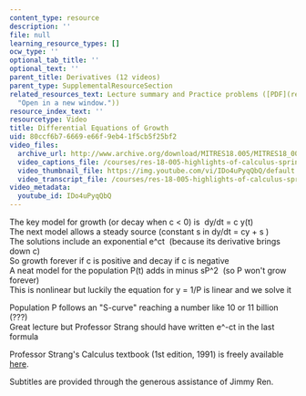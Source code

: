```yaml
---
content_type: resource
description: ''
file: null
learning_resource_types: []
ocw_type: ''
optional_tab_title: ''
optional_text: ''
parent_title: Derivatives (12 videos)
parent_type: SupplementalResourceSection
related_resources_text: Lecture summary and Practice problems ([PDF](resources/mitres18_05s10_differential_equations_growth
  "Open in a new window."))
resource_index_text: ''
resourcetype: Video
title: Differential Equations of Growth
uid: 80ccf6b7-6669-e66f-9eb4-1f5cb5f25bf2
video_files:
  archive_url: http://www.archive.org/download/MITRES18.005/MITRES18_005S10_DiffEqnsGrowth_300k.mp4
  video_captions_file: /courses/res-18-005-highlights-of-calculus-spring-2010/0e703a3bb7c75f22a5f9ad02b35d2158_IDo4uPyqQbQ.vtt
  video_thumbnail_file: https://img.youtube.com/vi/IDo4uPyqQbQ/default.jpg
  video_transcript_file: /courses/res-18-005-highlights-of-calculus-spring-2010/23f7d2325515488af1ac56551f422ac0_IDo4uPyqQbQ.pdf
video_metadata:
  youtube_id: IDo4uPyqQbQ
---
```


The key model for growth (or decay when c \< 0) is  dy/dt = c y(t)  
The next model allows a steady source (constant s in dy/dt = cy + s )  
The solutions include an exponential e^ct  (because its derivative brings down c)  
So growth forever if c is positive and decay if c is negative  
A neat model for the population P(t) adds in minus sP^2  (so P won't grow forever)  
This is nonlinear but luckily the equation for y = 1/P is linear and we solve it  
  
Population P follows an "S-curve" reaching a number like 10 or 11 billion (???)  
Great lecture but Professor Strang should have written e^-ct in the last formula

Professor Strang's Calculus textbook (1st edition, 1991) is freely available [here](/courses/res-18-001-calculus-online-textbook-spring-2005).

Subtitles are provided through the generous assistance of Jimmy Ren.